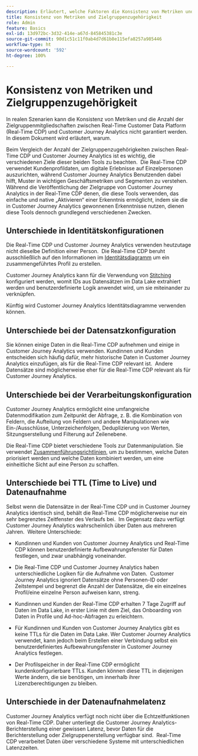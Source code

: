 ```yaml
---
description: Erläutert, welche Faktoren die Konsistenz von Metriken und die Anzahl der Zielgruppenzugehörigkeiten zwischen Real-time Customer Data Platform (Real-Time CDP) und Customer Journey Analytics beeinflussen.
title: Konsistenz von Metriken und Zielgruppenzugehörigkeit
role: Admin
feature: Basics
exl-id: 13d972bc-3d32-414e-a67d-845845381c3e
source-git-commit: 90d1c51c11f0ab4d7d61b8e115efa8257a985446
workflow-type: ht
source-wordcount: '592'
ht-degree: 100%

---
```



# Konsistenz von Metriken und Zielgruppenzugehörigkeit

In realen Szenarien kann die Konsistenz von Metriken und die Anzahl der Zielgruppenmitgliedschaften zwischen Real-Time Customer Data Platform (Real-Time CDP) und Customer Journey Analytics nicht garantiert werden.  In diesem Dokument wird erläutert, warum.

Beim Vergleich der Anzahl der Zielgruppenzugehörigkeiten zwischen Real-Time CDP und Customer Journey Analytics ist es wichtig, die verschiedenen Ziele dieser beiden Tools zu beachten.  Die Real-Time CDP verwendet Kundenprofildaten, um digitale Erlebnisse auf Einzelpersonen auszurichten, während Customer Journey Analytics Benutzenden dabei hilft, Muster in wichtigen Geschäftsmetriken und Segmenten zu verstehen.  Während die Veröffentlichung der Zielgruppe von Customer Journey Analytics in der Real-Time CDP denen, die diese Tools verwenden, das einfache und native „Aktivieren“ einer Erkenntnis ermöglicht, indem sie die in Customer Journey Analytics gewonnenen Erkenntnisse nutzen, dienen diese Tools dennoch grundlegend verschiedenen Zwecken.

## Unterschiede in Identitätskonfigurationen

Die Real-Time CDP und Customer Journey Analytics verwenden heutzutage nicht dieselbe Definition einer Person.  Die Real-Time CDP beruht ausschließlich auf den Informationen im [Identitätsdiagramm](https://experienceleague.adobe.com/de/docs/platform-learn/tutorials/identities/understanding-identity-and-identity-graphs) um ein zusammengeführtes Profil zu erstellen.

Customer Journey Analytics kann für die Verwendung von [Stitching](../stitching/overview.md) konfiguriert werden, womit IDs aus Datensätzen im Data Lake extrahiert werden und benutzerdefinierte Logik anwendet wird, um sie miteinander zu verknüpfen.

Künftig wird Customer Journey Analytics Identitätsdiagramme verwenden können.

## Unterschiede bei der Datensatzkonfiguration

Sie können einige Daten in die Real-Time CDP aufnehmen und einige in Customer Journey Analytics verwenden. Kundinnen und Kunden entscheiden sich häufig dafür, mehr historische Daten in Customer Journey Analytics einzufügen, als für die Real-Time CDP relevant ist.  Andere Datensätze sind möglicherweise eher für die Real-Time CDP relevant als für Customer Journey Analytics.

## Unterschiede bei der Verarbeitungskonfiguration

Customer Journey Analytics ermöglicht eine umfangreiche Datenmodifikation zum Zeitpunkt der Abfrage, z. B. die Kombination von Feldern, die Aufteilung von Feldern und andere Manipulationen wie Ein-/Ausschlüsse, Unterzeichenfolgen, Deduplizierung von Werten, Sitzungserstellung und Filterung auf Zeilenebene.

Die Real-Time CDP bietet verschiedene Tools zur Datenmanipulation. Sie verwendet [Zusammenführungsrichtlinien](https://experienceleague.adobe.com/de/docs/experience-platform/profile/merge-policies/overview), um zu bestimmen, welche Daten priorisiert werden und welche Daten kombiniert werden, um eine einheitliche Sicht auf eine Person zu schaffen.

## Unterschiede bei TTL (Time to Live) und Datenaufnahme

Selbst wenn die Datensätze in der Real-Time CDP und in Customer Journey Analytics identisch sind, behält die Real-Time CDP möglicherweise nur ein sehr begrenztes Zeitfenster des Verlaufs bei.  Im Gegensatz dazu verfügt Customer Journey Analytics wahrscheinlich über Daten aus mehreren Jahren.  Weitere Unterschiede:

* Kundinnen und Kunden von Customer Journey Analytics und Real-Time CDP können benutzerdefinierte Aufbewahrungsfenster für Daten festlegen, und zwar unabhängig voneinander.

* Die Real-Time CDP und Customer Journey Analytics haben unterschiedliche Logiken für die Aufnahme von Daten.  Customer Journey Analytics ignoriert Datensätze ohne Personen-ID oder Zeitstempel und begrenzt die Anzahl der Datensätze, die ein einzelnes Profil/eine einzelne Person aufweisen kann, streng.

* Kundinnen und Kunden der Real-Time CDP erhalten 7 Tage Zugriff auf Daten im Data Lake, in erster Linie mit dem Ziel, das Onboarding von Daten in Profile und Ad-hoc-Abfragen zu erleichtern.

* Für Kundinnen und Kunden von Customer Journey Analytics gibt es keine TTLs für die Daten im Data Lake. Wer Customer Journey Analytics verwendet, kann jedoch beim Erstellen einer Verbindung selbst ein benutzerdefiniertes Aufbewahrungsfenster in Customer Journey Analytics festlegen.

* Der Profilspeicher in der Real-Time CDP ermöglicht kundenkonfigurierbare TTLs. Kunden können diese TTL in diejenigen Werte ändern, die sie benötigen, um innerhalb ihrer Lizenzberechtigungen zu bleiben.

## Unterschiede in der Datenaufnahmelatenz

Customer Journey Analytics verfügt noch nicht über die Echtzeitfunktionen von Real-Time CDP. Daher unterliegt die Customer Journey Analytics-Berichterstellung einer gewissen Latenz, bevor Daten für die Berichterstellung oder Zielgruppenerstellung verfügbar sind.  Real-Time CDP verarbeitet Daten über verschiedene Systeme mit unterschiedlichen Latenzzeiten.
